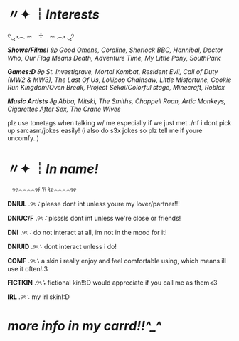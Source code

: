# 〃✦ ┆*Interests*

୧‿̩͙ ˖︵ ꕀ⠀ ♱⠀ ꕀ ︵˖ ‿̩͙୨

***Shows/Films!*** 𝜗𝜚 *Good Omens, Coraline, Sherlock BBC, Hannibal, Doctor Who, Our Flag Means Death, Adventure Time, My Little Pony, SouthPark*

***Games:D*** 𝜗𝜚 *St. Investigrave, Mortal Kombat, Resident Evil, Call of Duty (MW2 & MW3), The Last Of Us, Lollipop Chainsaw, Little Misfortune, Cookie Run Kingdom/Oven Break, Project Sekai/Colorful stage, Minecraft, Roblox*

***Music Artists*** 𝜗𝜚 *Abba, Mitski, The Smiths, Chappell Roan, Artic Monkeys, Cigarettes After Sex, The Crane Wives*

plz use tonetags when talking w/ me especially if we just met../nf i dont pick up sarcasm/jokes easily!
(i also do s3x jokes so plz tell me if youre uncomfy..)

# 〃✦ ┆*In name!*

⠀୨୧⌢⌢⌢⌢୨꒰ 𐙚 ꒱୧⌢⌢⌢⌢୨୧ 

**DNIUL** .୨ৎ ݁˖ please dont int unless youre my lover/partner!!!

**DNIUC/F** .୨ৎ ݁˖ plsssls dont int unless we're close or friends!

**DNI** .୨ৎ ݁˖ do not interact at all, im not in the mood for it!

**DNIUID** .୨ৎ݁ ˖ dont interact unless i do!

**COMF** .୨ৎ݁݁ ˖ a skin i really enjoy and feel comfortable using, which means ill use it often!:3

**FICTKIN** .୨ৎ݁݁ ˖ fictional kin!!:D would appreciate if you call me as them<3

**IRL** .୨ৎ݁݁ ˖ my irl skin!:D

# ***more info in my carrd!!^_^***
